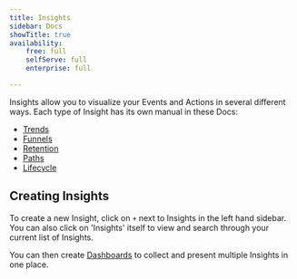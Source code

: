 ```yaml
---
title: Insights
sidebar: Docs
showTitle: true
availability:
    free: full
    selfServe: full
    enterprise: full

---
```


Insights allow you to visualize your Events and Actions in several different ways. Each type of Insight has its own manual in these Docs:

-   [Trends](/docs/user-guides/trends)
-   [Funnels](/docs/user-guides/funnels)
-   [Retention](/docs/user-guides/retention)
-   [Paths](/docs/user-guides/paths)
-   [Lifecycle](/docs/user-guides/lifecycle)

## Creating Insights

To create a new Insight, click on `+` next to Insights in the left hand sidebar. You can also click on 'Insights' itself to view and search through your current list of Insights.

You can then create [Dashboards](/docs/user-guides/dashboards) to collect and present multiple Insights in one place.
